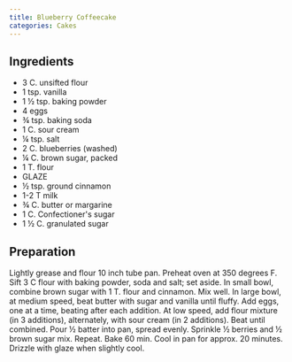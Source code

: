 ```yaml
---
title: Blueberry Coffeecake
categories: Cakes
---
```


## Ingredients

- 3 C.  unsifted flour
- 1 tsp. vanilla
- 1 ½ tsp. baking powder
- 4 eggs
- ¾ tsp. baking soda
- 1 C. sour cream
- ¼ tsp. salt
- 2 C. blueberries (washed)
- ¼ C. brown sugar, packed
- 1 T. flour
- GLAZE
- ½ tsp. ground cinnamon
- 1-2 T milk
- ¾ C. butter or margarine
- 1 C. Confectioner's sugar
- 1 ½ C. granulated sugar

## Preparation

Lightly grease and flour 10 inch tube pan.  Preheat oven at 350 degrees F.  Sift 3 C flour with baking powder, soda and salt; set aside.  In small bowl, combine brown sugar with 1 T. flour and cinnamon.  Mix well. In large bowl, at medium speed, beat butter with sugar and vanilla until fluffy.  Add eggs, one at a time, beating after each addition.  At low speed, add flour mixture (in 3 additions), alternately, with sour cream (in 2 additions).  Beat until combined.  Pour ½ batter into pan, spread evenly.  Sprinkle ½ berries and ½ brown sugar mix.  Repeat.  Bake 60 min.  Cool in pan for approx. 20 minutes.  Drizzle with glaze when slightly cool.

